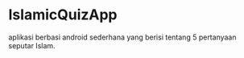 # IslamicQuizApp

aplikasi berbasi android sederhana yang berisi tentang 5 pertanyaan seputar Islam.
